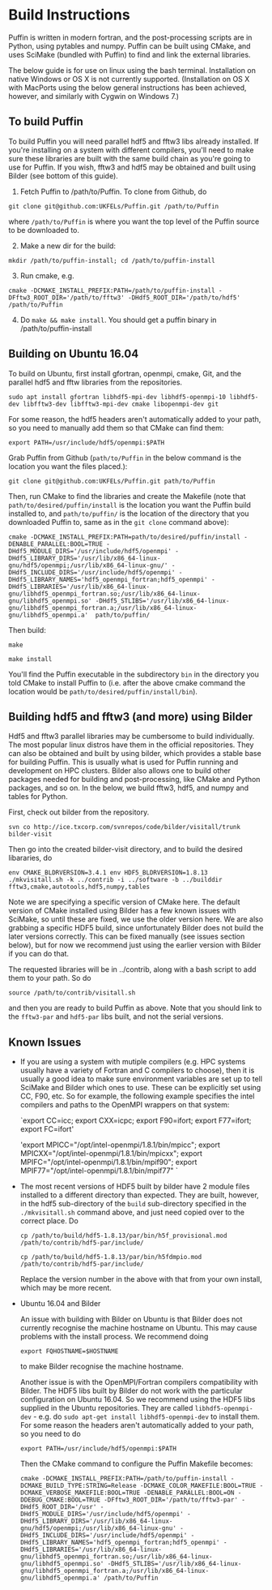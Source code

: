 # Build Instructions

Puffin is written in modern fortran, and the post-processing scripts are in
Python, using pytables and numpy. Puffin can be built using CMake, and uses 
SciMake (bundled with Puffin) to find and link the external libraries.

The below guide is for use on linux using the bash terminal. Installation 
on native Windows or OS X is not currently supported. (Installation on OS X with 
MacPorts using the below general instructions has been achieved, however,
and similarly with Cygwin on Windows 7.)

## To build Puffin

To build Puffin you will need parallel hdf5 and fftw3 libs already installed. 
If you're installing on a system with different compilers, you'll need to 
make sure these libraries are built with the same build chain as you're going
to use for Puffin. If you wish, fftw3 and hdf5 may be obtained and built 
using Bilder (see bottom of this guide). 

1. Fetch Puffin to /path/to/Puffin. To clone from Github, do

`git clone git@github.com:UKFELs/Puffin.git /path/to/Puffin`

where `/path/to/Puffin` is where you want the top level of the Puffin source to be downloaded to.

2. Make a new dir for the build:

`mkdir /path/to/puffin-install; cd /path/to/puffin-install`

3. Run cmake, e.g.

`cmake -DCMAKE_INSTALL_PREFIX:PATH=/path/to/puffin-install -DFftw3_ROOT_DIR='/path/to/fftw3' -DHdf5_ROOT_DIR='/path/to/hdf5' /path/to/Puffin`

4. Do `make && make install`. You should get a puffin binary in /path/to/puffin-install

## Building on Ubuntu 16.04

To build on Ubuntu, first install gfortran, openmpi, cmake, Git, and the parallel
hdf5 and fftw libraries from the repositories.

`sudo apt install gfortran libhdf5-mpi-dev libhdf5-openmpi-10 libhdf5-dev libfftw3-dev libfftw3-mpi-dev cmake libopenmpi-dev git`

For some reason, the hdf5 headers aren't automatically added to your path, so 
you need to manually add them so that CMake can find them:

`export PATH=/usr/include/hdf5/openmpi:$PATH`

Grab Puffin from Github (`path/to/Puffin` in the below command is the location
you want the files placed.):

`git clone git@github.com:UKFELs/Puffin.git path/to/Puffin`

Then, run CMake to find the libraries and create the Makefile (note that
`path/to/desired/puffin/install` is the location you want the Puffin build 
installed to, and `path/to/puffin/` is the location of the directory
that you downloaded Puffin to, same as in the `git clone` command above):

`cmake -DCMAKE_INSTALL_PREFIX:PATH=path/to/desired/puffin/install -DENABLE_PARALLEL:BOOL=TRUE -DHdf5_MODULE_DIRS='/usr/include/hdf5/openmpi' -DHdf5_LIBRARY_DIRS='/usr/lib/x86_64-linux-gnu/hdf5/openmpi;/usr/lib/x86_64-linux-gnu/' -DHdf5_INCLUDE_DIRS='/usr/include/hdf5/openmpi' -DHdf5_LIBRARY_NAMES='hdf5_openmpi_fortran;hdf5_openmpi' -DHdf5_LIBRARIES='/usr/lib/x86_64-linux-gnu/libhdf5_openmpi_fortran.so;/usr/lib/x86_64-linux-gnu/libhdf5_openmpi.so' -DHdf5_STLIBS='/usr/lib/x86_64-linux-gnu/libhdf5_openmpi_fortran.a;/usr/lib/x86_64-linux-gnu/libhdf5_openmpi.a'  path/to/puffin/`

Then build:

`make`

`make install`

You'll find the Puffin executable in the subdirectory `bin` in the directory you
told CMake to install Puffin to (i.e. after the above cmake command the location
would be `path/to/desired/puffin/install/bin`).

## Building hdf5 and fftw3 (and more) using Bilder

Hdf5 and fftw3 parallel libraries may be cumbersome to build individually. The most 
popular linux distros have them in the official repositories. They can also be obtained 
and built by using bilder, which provides a stable base for building Puffin. This is
usually what is used for Puffin running and development on HPC clusters. Bilder
also allows one to build other packages needed for building and post-processing,
like CMake and Python packages, and so on. In the below, we build fftw3, hdf5,
and numpy and tables for Python.

First, check out bilder from the repository.

`svn co http://ice.txcorp.com/svnrepos/code/bilder/visitall/trunk bilder-visit`

Then go into the created bilder-visit directory, and to build the desired libararies, do

`env CMAKE_BLDRVERSION=3.4.1 env HDF5_BLDRVERSION=1.8.13 ./mkvisitall.sh -k ../contrib -i ../software -b ../builddir fftw3,cmake,autotools,hdf5,numpy,tables`

Note we are specifying a specific version of CMake here. The default version of
CMake installed using Bilder has a few known issues with SciMake, so until these
are fixed, we use the older version here. We are also grabbing a specific HDF5 build,
since unfortunately Bilder does not build the later versions correctly. This can
be fixed manually (see issues section below), but for now we recommend just 
using the earlier version with Bilder if you can do that.

The requested libraries will be in ../contrib, along with a bash script
to add them to your path. So do 

`source /path/to/contrib/visitall.sh`

and then you are ready to build Puffin as above. Note that you should link to 
the `fftw3-par` and `hdf5-par` libs built, and not the serial versions.


## Known Issues

  - If you are using a system with mutiple compilers (e.g. HPC systems usually 
    have a variety of Fortran and C compilers to choose), then it is usually a 
    good idea to make sure environment variables are set up to tell SciMake and 
    Bilder which ones to use. These can be explicitly set using CC, F90, etc.
    So for example, the following example specifies the intel compilers and
    paths to the OpenMPI wrappers on that system:
    
    `export CC=icc; export CXX=icpc; export F90=ifort; export F77=ifort; export FC=ifort'

    'export MPICC="/opt/intel-openmpi/1.8.1/bin/mpicc"; export MPICXX="/opt/intel-openmpi/1.8.1/bin/mpicxx"; export MPIFC="/opt/intel-openmpi/1.8.1/bin/mpif90"; export MPIF77="/opt/intel-openmpi/1.8.1/bin/mpif77" `
  
  - The most recent versions of HDF5 built by bilder have 2 module files installed 
    to a different directory than expected. They are built, however, in the hdf5 
    sub-directory of the `build` sub-directory specified in the `./mkvisitall.sh`
    command above, and just need copied over to the correct place. Do
    
    `cp /path/to/build/hdf5-1.8.13/par/bin/h5f_provisional.mod /path/to/contrib/hdf5-par/include/`

    `cp /path/to/build/hdf5-1.8.13/par/bin/h5fdmpio.mod /path/to/contrib/hdf5-par/include/`

    Replace the version number in the above with that from your own install, 
    which may be more recent.


  - Ubuntu 16.04 and Bilder

    An issue with building with Bilder on Ubuntu is that Bilder does not 
    currently recognise the machine hostname on Ubuntu. This may cause problems
    with the install process. We recommend doing

    `export FQHOSTNAME=$HOSTNAME`

    to make Bilder recognise the machine hostname.

    Another issue is with the OpenMPI/Fortran compilers compatibility with Bilder.
    The HDF5 libs built by Bilder do not work with the particular configuration on 
    Ubuntu 16.04. So we recommend using the HDF5 libs supplied in the Ubuntu
    repositories. They are called `libhdf5-openmpi-dev` - e.g. do 
    `sudo apt-get install libhdf5-openmpi-dev` to install them. For some reason
    the headers aren't automatically added to your path, so you need to do 

    `export PATH=/usr/include/hdf5/openmpi:$PATH`

    Then the CMake command to configure the Puffin Makefile becomes:

    `cmake -DCMAKE_INSTALL_PREFIX:PATH=/path/to/puffin-install -DCMAKE_BUILD_TYPE:STRING=Release -DCMAKE_COLOR_MAKEFILE:BOOL=TRUE -DCMAKE_VERBOSE_MAKEFILE:BOOL=TRUE -DENABLE_PARALLEL:BOOL=ON -DDEBUG_CMAKE:BOOL=TRUE -DFftw3_ROOT_DIR='/path/to/fftw3-par' -DHdf5_ROOT_DIR='/usr' -DHdf5_MODULE_DIRS='/usr/include/hdf5/openmpi' -DHdf5_LIBRARY_DIRS='/usr/lib/x86_64-linux-gnu/hdf5/openmpi;/usr/lib/x86_64-linux-gnu' -DHdf5_INCLUDE_DIRS='/usr/include/hdf5/openmpi' -DHdf5_LIBRARY_NAMES='hdf5_openmpi_fortran;hdf5_openmpi' -DHdf5_LIBRARIES='/usr/lib/x86_64-linux-gnu/libhdf5_openmpi_fortran.so;/usr/lib/x86_64-linux-gnu/libhdf5_openmpi.so' -DHdf5_STLIBS='/usr/lib/x86_64-linux-gnu/libhdf5_openmpi_fortran.a;/usr/lib/x86_64-linux-gnu/libhdf5_openmpi.a' /path/to/Puffin`